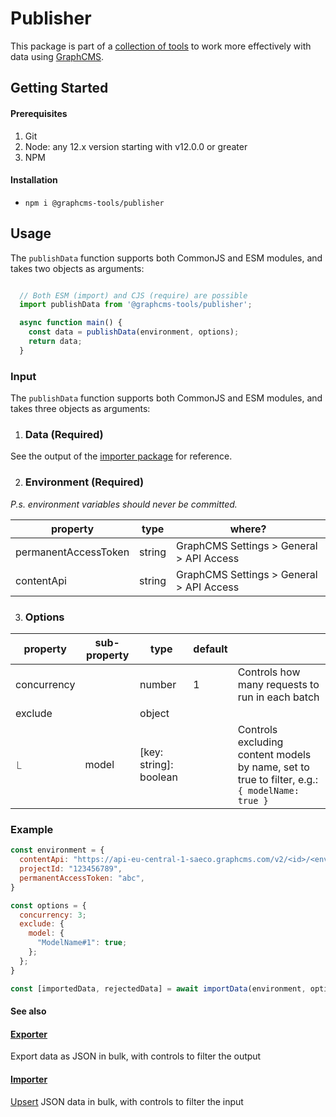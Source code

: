 # Publisher

This package is part of a [collection of tools](https://github.com/ViktorJT/GraphCMS-Tools) to work more effectively with data using [GraphCMS](https://graphcms.com/).

## Getting Started

#### Prerequisites
1. Git
2. Node: any 12.x version starting with v12.0.0 or greater
3. NPM

#### Installation
- `npm i @graphcms-tools/publisher`

## Usage

The `publishData` function supports both CommonJS and ESM modules, and takes two objects as arguments:

```javascript

  // Both ESM (import) and CJS (require) are possible
  import publishData from '@graphcms-tools/publisher';

  async function main() {
    const data = publishData(environment, options);
    return data;
  }

```

### Input

The `publishData` function supports both CommonJS and ESM modules, and takes three objects as arguments:

1. ### Data (Required)

See the output of the [importer package](https://github.com/ViktorJT/GraphCMS-Tools/tree/main/packages/importer) for reference.

2. ### Environment (Required)

_P.s. environment variables should never be committed._

| property             | type   | where?                                   |
| -------------------- | ------ | ---------------------------------------- |
| permanentAccessToken | string | GraphCMS Settings > General > API Access |
| contentApi           | string | GraphCMS Settings > General > API Access |

3. ### Options

| property    | sub-property | type   | default |                                                 |
| ----------- | ------------ | ------ | ------- | ----------------------------------------------- |
| concurrency |              | number | 1       | Controls how many requests to run in each batch |
| exclude     |              | object |         |                                                 |
| ⎿           | model                | [key: string]: boolean |         | Controls excluding content models by name, set to true to filter, e.g.: `{ modelName: true }` |

### Example

```javascript
const environment = {
  contentApi: "https://api-eu-central-1-saeco.graphcms.com/v2/<id>/<environment>",
  projectId: "123456789",
  permanentAccessToken: "abc",
}

const options = {
  concurrency: 3;
  exclude: {
    model: {
      "ModelName#1": true;
    };
  };
}

const [importedData, rejectedData] = await importData(environment, options);

```

#### See also

#### [Exporter](https://github.com/ViktorJT/GraphCMS-Tools/tree/main/packages/exporter)

Export data as JSON in bulk, with controls to filter the output

#### [Importer](https://github.com/ViktorJT/GraphCMS-Tools/tree/main/packages/importer)

[Upsert](<https://en.wiktionary.org/wiki/upsert#:~:text=upsert%20(plural%20upserts),updates%20them%20if%20they%20do.>) JSON data in bulk, with controls to filter the input

